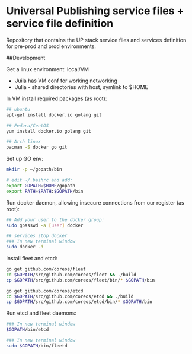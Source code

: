# Universal Publishing service files + service file definition
Repository that contains the UP stack service files and services definition for pre-prod and prod environments.

##Development

Get a linux environment: local/VM

- Juila has VM conf for working networking
- Julia - shared directories with host, symlink to $HOME

In VM install required packages (as root):

```bash
## ubuntu
apt-get install docker.io golang git

## Fedora/CentOS
yum install docker.io golang git

## Arch linux
pacman -S docker go git
```

Set up GO env:

```bash
mkdir -p ~/gopath/bin

# edit ~/.bashrc and add:
export GOPATH=$HOME/gopath
export PATH=$PATH:$GOPATH/bin
```

Run docker daemon, allowing insecure connections from our register (as root):

```bash
## Add your user to the docker group:
sudo gpasswd -a [user] docker

## services stop docker
### In new terminal window
sudo docker -d 
```

Install fleet and etcd:

```bash
go get github.com/coreos/fleet
cd $GOPATH/src/github.com/coreos/fleet && ./build
cp $GOPATH/src/github.com/coreos/fleet/bin/* $GOPATH/bin

go get github.com/coreos/etcd
cd $GOPATH/src/github.com/coreos/etcd && ./build
cp $GOPATH/src/github.com/coreos/etcd/bin/* $GOPATH/bin
```

Run etcd and fleet daemons:

```bash
### In new terminal window
$GOPATH/bin/etcd

### In new terminal window
sudo $GOPATH/bin/fleetd
```

